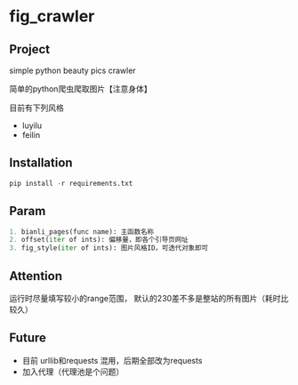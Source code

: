 # fig_crawler

## Project 

simple python beauty pics crawler  

简单的python爬虫爬取图片【注意身体】

目前有下列风格
+ luyilu
+ feilin


## Installation

```python
pip install -r requirements.txt
```

## Param
```python
1. bianli_pages(func name): 主函数名称
2. offset(iter of ints): 偏移量，即各个引导页网址
3. fig_style(iter of ints): 图片风格ID，可迭代对象即可 
```

## Attention
运行时尽量填写较小的range范围， 默认的230差不多是整站的所有图片（耗时比较久）

## Future
+ 目前 urllib和requests 混用，后期全部改为requests
+ 加入代理（代理池是个问题）